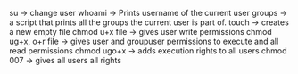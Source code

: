su -> change user
whoami -> Prints username of the current user
groups -> a script that prints all the groups the current user is part of.
touch -> creates a new empty file
chmod u+x file ->  gives user write permissions
chmod ug+x, o+r file -> gives user and groupuser permissions to execute and all read permissions
chmod ugo+x -> adds execution rights to all users
chmod 007 -> gives all users all rights
